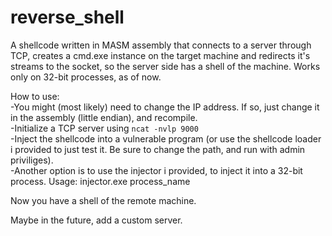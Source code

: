 # reverse_shell
A shellcode written in MASM assembly that connects to a server through TCP, creates a cmd.exe instance on the target machine and redirects it's streams to the socket, so the server side has a shell of the machine.
Works only on 32-bit processes, as of now.

How to use:\
-You might (most likely) need to change the IP address. If so, just change it in the assembly (little endian), and recompile.\
-Initialize a TCP server using `ncat -nvlp 9000`\
-Inject the shellcode into a vulnerable program (or use the shellcode loader i provided to just test it. Be sure to change the path, and run with admin priviliges).\
-Another option is to use the injector i provided, to inject it into a 32-bit process. Usage: injector.exe process_name

Now you have a shell of the remote machine.

Maybe in the future, add a custom server.
